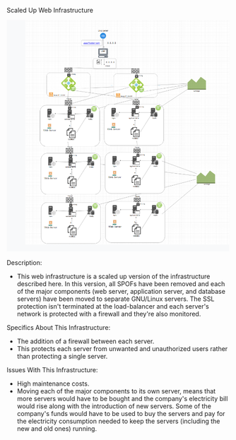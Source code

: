 Scaled Up Web Infrastructure

![Diagramme de l'infrastructure](3-scale_up.png)

Description:

- This web infrastructure is a scaled up version of the infrastructure described here. In this version, all SPOFs have been removed and each of the major components (web server, application server, and database servers) have been moved to separate GNU/Linux servers. The SSL protection isn't terminated at the load-balancer and each server's network is protected with a firewall and they're also monitored.

Specifics About This Infrastructure:

- The addition of a firewall between each server.
- This protects each server from unwanted and unauthorized users rather than protecting a single server.

Issues With This Infrastructure:

- High maintenance costs.
- Moving each of the major components to its own server, means that more servers would have to be bought and the company's electricity bill would rise along with the introduction of new servers. Some of the company's funds would have to be used to buy the servers and pay for the electricity consumption needed to keep the servers (including the new and old ones) running.